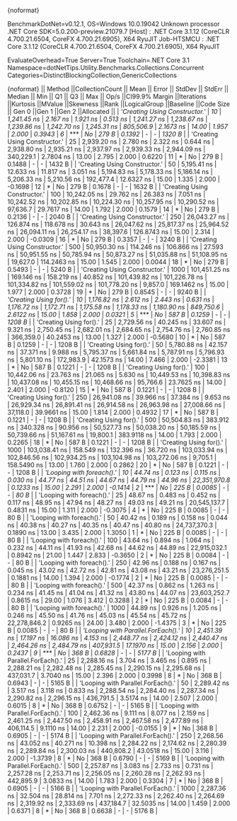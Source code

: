 {noformat}

BenchmarkDotNet=v0.12.1, OS=Windows 10.0.19042
Unknown processor
.NET Core SDK=5.0.200-preview.21079.7
  [Host]     : .NET Core 3.1.12 (CoreCLR 4.700.21.6504, CoreFX 4.700.21.6905), X64 RyuJIT
  Job-HTSMCU : .NET Core 3.1.12 (CoreCLR 4.700.21.6504, CoreFX 4.700.21.6905), X64 RyuJIT

EvaluateOverhead=True  Server=True  Toolchain=.NET Core 3.1  
Namespace=dotNetTips.Utility.Benchmarks.Collections.Concurrent  Categories=DistinctBlockingCollection,GenericCollections  

{noformat}
||                            Method ||CollectionCount ||         Mean ||     Error ||    StdDev ||   StdErr ||       Median ||          Min ||           Q1 ||           Q3 ||          Max ||        Op/s ||CI99.9% Margin ||Iterations ||Kurtosis ||MValue ||Skewness ||Rank ||LogicalGroup ||Baseline ||Code Size || Gen 0 ||Gen 1 ||Gen 2 ||Allocated ||
|      *'Creating Using Constructor.'* |              *10* |   *1,241.45 ns* |   *2.167 ns* |   *1.921 ns* |  *0.513 ns* |   *1,241.27 ns* |   *1,238.67 ns* |   *1,239.86 ns* |   *1,242.70 ns* |   *1,245.31 ns* |    *805,506.9* |      *2.1673 ns* |      *14.00* |    *1.957* |  *2.000* |   *0.3943* |    *6* |            *** |       *No* |     *279 B* | *0.1392* |     *-* |     *-* |    *1320 B* |
|      'Creating Using Constructor.' |              25 |   2,939.20 ns |   2.780 ns |   2.322 ns |  0.644 ns |   2,938.80 ns |   2,935.21 ns |   2,937.97 ns |   2,939.33 ns |   2,944.09 ns |    340,229.1 |      2.7804 ns |      13.00 |    2.795 |  2.000 |   0.6220 |   11 |            * |       No |     279 B | 0.1488 |     - |     - |    1432 B |
|      'Creating Using Constructor.' |              50 |   5,195.41 ns |  12.633 ns |  11.817 ns |  3.051 ns |   5,194.83 ns |   5,178.33 ns |   5,186.14 ns |   5,206.33 ns |   5,210.56 ns |    192,477.4 |     12.6327 ns |      15.00 |    1.335 |  2.000 |  -0.1698 |   12 |            * |       No |     279 B | 0.1678 |     - |     - |    1632 B |
|      'Creating Using Constructor.' |             100 |  10,242.05 ns |  29.762 ns |  26.383 ns |  7.051 ns |  10,242.52 ns |  10,202.85 ns |  10,224.30 ns |  10,257.95 ns |  10,290.52 ns |     97,636.7 |     29.7617 ns |      14.00 |    1.792 |  2.000 |   0.1579 |   14 |            * |       No |     279 B | 0.2136 |     - |     - |    2040 B |
|      'Creating Using Constructor.' |             250 |  26,043.27 ns | 126.874 ns | 118.678 ns | 30.643 ns |  26,047.62 ns |  25,817.37 ns |  25,964.52 ns |  26,094.11 ns |  26,254.17 ns |     38,397.6 |    126.8743 ns |      15.00 |    2.314 |  2.000 |  -0.0309 |   16 |            * |       No |     279 B | 0.3357 |     - |     - |    3240 B |
|      'Creating Using Constructor.' |             500 |  50,950.30 ns | 114.246 ns | 106.866 ns | 27.593 ns |  50,951.55 ns |  50,785.94 ns |  50,873.27 ns |  51,035.88 ns |  51,108.95 ns |     19,627.0 |    114.2463 ns |      15.00 |    1.545 |  2.000 |   0.0044 |   18 |            * |       No |     279 B | 0.5493 |     - |     - |    5240 B |
|      'Creating Using Constructor.' |            1000 | 101,451.25 ns | 169.146 ns | 158.219 ns | 40.852 ns | 101,439.82 ns | 101,226.78 ns | 101,334.82 ns | 101,559.02 ns | 101,778.20 ns |      9,857.0 |    169.1462 ns |      15.00 |    1.977 |  2.000 |   0.3728 |   19 |            * |       No |     279 B | 0.8545 |     - |     - |    9240 B |
|            *'Creating Using for().'* |              *10* |   *1,176.82 ns* |   *2.612 ns* |   *2.443 ns* |  *0.631 ns* |   *1,176.72 ns* |   *1,172.71 ns* |   *1,175.58 ns* |   *1,178.33 ns* |   *1,180.90 ns* |    *849,750.6* |      *2.6122 ns* |      *15.00* |    *1.858* |  *2.000* |   *0.0321* |    *5* |            *** |       *No* |     *587 B* | *0.1259* |     *-* |     *-* |    *1208 B* |
|            'Creating Using for().' |              25 |   2,729.56 ns |  40.245 ns |  33.607 ns |  9.321 ns |   2,750.45 ns |   2,682.01 ns |   2,684.65 ns |   2,754.76 ns |   2,760.85 ns |    366,359.0 |     40.2453 ns |      13.00 |    1.327 |  2.000 |  -0.5680 |   10 |            * |       No |     587 B | 0.1259 |     - |     - |    1208 B |
|            'Creating Using for().' |              50 |   5,780.88 ns |  42.157 ns |  37.371 ns |  9.988 ns |   5,795.37 ns |   5,661.84 ns |   5,787.91 ns |   5,796.93 ns |   5,801.10 ns |    172,983.9 |     42.1573 ns |      14.00 |    7.466 |  2.000 |  -2.3381 |   13 |            * |       No |     587 B | 0.1221 |     - |     - |    1208 B |
|            'Creating Using for().' |             100 |  10,442.06 ns |  23.763 ns |  21.065 ns |  5.630 ns |  10,449.53 ns |  10,398.83 ns |  10,437.08 ns |  10,455.15 ns |  10,468.66 ns |     95,766.6 |     23.7625 ns |      14.00 |    2.401 |  2.000 |  -0.8120 |   15 |            * |       No |     587 B | 0.1221 |     - |     - |    1208 B |
|            'Creating Using for().' |             250 |  26,941.08 ns |  39.966 ns |  37.384 ns |  9.653 ns |  26,929.34 ns |  26,891.41 ns |  26,914.58 ns |  26,963.98 ns |  27,008.66 ns |     37,118.0 |     39.9661 ns |      15.00 |    1.814 |  2.000 |   0.4932 |   17 |            * |       No |     587 B | 0.1221 |     - |     - |    1208 B |
|            'Creating Using for().' |             500 |  50,504.83 ns | 383.912 ns | 340.328 ns | 90.956 ns |  50,527.73 ns |  50,038.20 ns |  50,185.59 ns |  50,739.66 ns |  51,167.61 ns |     19,800.1 |    383.9118 ns |      14.00 |    1.793 |  2.000 |   0.2265 |   18 |            * |       No |     587 B | 0.1221 |     - |     - |    1208 B |
|            'Creating Using for().' |            1000 | 103,038.41 ns | 158.549 ns | 132.396 ns | 36.720 ns | 103,033.94 ns | 102,846.56 ns | 102,934.25 ns | 103,104.98 ns | 103,272.06 ns |      9,705.1 |    158.5490 ns |      13.00 |    1.760 |  2.000 |   0.2862 |   20 |            * |       No |     587 B | 0.1221 |     - |     - |    1208 B |
|          *'Looping with foreach().'* |              *10* |      *44.74 ns* |   *0.123 ns* |   *0.115 ns* |  *0.030 ns* |      *44.77 ns* |      *44.51 ns* |      *44.67 ns* |      *44.79 ns* |      *44.96 ns* | *22,351,970.8* |      *0.1233 ns* |      *15.00* |    *2.291* |  *2.000* |  *-0.1414* |    *2* |            *** |       *No* |     *225 B* | *0.0085* |     *-* |     *-* |      *80 B* |
|          'Looping with foreach().' |              25 |      48.67 ns |   0.483 ns |   0.452 ns |  0.117 ns |      48.95 ns |      47.94 ns |      48.27 ns |      49.03 ns |      49.21 ns | 20,545,137.7 |      0.4831 ns |      15.00 |    1.311 |  2.000 |  -0.3075 |    4 |            * |       No |     225 B | 0.0085 |     - |     - |      80 B |
|          'Looping with foreach().' |              50 |      40.42 ns |   0.189 ns |   0.158 ns |  0.044 ns |      40.38 ns |      40.27 ns |      40.35 ns |      40.47 ns |      40.80 ns | 24,737,370.3 |      0.1890 ns |      13.00 |    3.435 |  2.000 |   1.3050 |    1 |            * |       No |     225 B | 0.0085 |     - |     - |      80 B |
|          'Looping with foreach().' |             100 |      43.64 ns |   0.894 ns |   1.064 ns |  0.232 ns |      44.11 ns |      41.93 ns |      42.68 ns |      44.62 ns |      44.89 ns | 22,915,032.1 |      0.8942 ns |      21.00 |    1.447 |  2.833 |  -0.3650 |    2 |            * |       No |     225 B | 0.0084 |     - |     - |      80 B |
|          'Looping with foreach().' |             250 |      42.96 ns |   0.188 ns |   0.167 ns |  0.045 ns |      43.02 ns |      42.72 ns |      42.81 ns |      43.08 ns |      43.21 ns | 23,276,251.5 |      0.1881 ns |      14.00 |    1.394 |  2.000 |  -0.1774 |    2 |            * |       No |     225 B | 0.0085 |     - |     - |      80 B |
|          'Looping with foreach().' |             500 |      42.37 ns |   0.862 ns |   1.263 ns |  0.234 ns |      41.45 ns |      41.04 ns |      41.32 ns |      43.80 ns |      44.07 ns | 23,603,252.7 |      0.8615 ns |      29.00 |    1.076 |  3.412 |   0.3288 |    2 |            * |       No |     225 B | 0.0084 |     - |     - |      80 B |
|          'Looping with foreach().' |            1000 |      44.89 ns |   0.926 ns |   1.205 ns |  0.246 ns |      45.50 ns |      41.76 ns |      45.03 ns |      45.54 ns |      45.72 ns | 22,278,846.2 |      0.9265 ns |      24.00 |    3.480 |  2.000 |  -1.4375 |    3 |            * |       No |     225 B | 0.0085 |     - |     - |      80 B |
| *'Looping with Parallel.ForEach().'* |              *10* |   *2,451.39 ns* |  *17.197 ns* |  *16.086 ns* |  *4.153 ns* |   *2,448.77 ns* |   *2,424.12 ns* |   *2,440.47 ns* |   *2,464.26 ns* |   *2,484.79 ns* |    *407,931.5* |     *17.1970 ns* |      *15.00* |    *2.156* |  *2.000* |   *0.2437* |    *9* |            *** |       *No* |     *368 B* | *0.6828* |     *-* |     *-* |    *5177 B* |
| 'Looping with Parallel.ForEach().' |              25 |   2,288.16 ns |   3.704 ns |   3.465 ns |  0.895 ns |   2,288.21 ns |   2,282.48 ns |   2,285.45 ns |   2,290.15 ns |   2,295.68 ns |    437,031.7 |      3.7040 ns |      15.00 |    2.396 |  2.000 |   0.3998 |    8 |            * |       No |     368 B | 0.6943 |     - |     - |    5165 B |
| 'Looping with Parallel.ForEach().' |              50 |   2,289.42 ns |   3.517 ns |   3.118 ns |  0.833 ns |   2,288.54 ns |   2,284.40 ns |   2,287.34 ns |   2,290.82 ns |   2,296.15 ns |    436,791.5 |      3.5174 ns |      14.00 |    2.507 |  2.000 |   0.6015 |    8 |            * |       No |     368 B | 0.6752 |     - |     - |    5165 B |
| 'Looping with Parallel.ForEach().' |             100 |   2,462.36 ns |   9.111 ns |   8.077 ns |  2.159 ns |   2,461.25 ns |   2,447.50 ns |   2,458.91 ns |   2,467.58 ns |   2,477.89 ns |    406,114.5 |      9.1110 ns |      14.00 |    2.231 |  2.000 |  -0.0155 |    9 |            * |       No |     368 B | 0.6905 |     - |     - |    5174 B |
| 'Looping with Parallel.ForEach().' |             250 |   2,268.56 ns |  43.052 ns |  40.271 ns | 10.398 ns |   2,284.22 ns |   2,174.62 ns |   2,280.39 ns |   2,289.84 ns |   2,300.03 ns |    440,808.2 |     43.0518 ns |      15.00 |    3.116 |  2.000 |  -1.3739 |    8 |            * |       No |     368 B | 0.6790 |     - |     - |    5169 B |
| 'Looping with Parallel.ForEach().' |             500 |   2,257.87 ns |   3.083 ns |   2.733 ns |  0.731 ns |   2,257.28 ns |   2,253.71 ns |   2,256.05 ns |   2,260.28 ns |   2,262.93 ns |    442,895.9 |      3.0833 ns |      14.00 |    1.783 |  2.000 |   0.3304 |    7 |            * |       No |     368 B | 0.6905 |     - |     - |    5166 B |
| 'Looping with Parallel.ForEach().' |            1000 |   2,287.36 ns |  32.504 ns |  28.814 ns |  7.701 ns |   2,272.33 ns |   2,262.40 ns |   2,264.69 ns |   2,319.92 ns |   2,333.69 ns |    437,184.7 |     32.5035 ns |      14.00 |    1.459 |  2.000 |   0.6371 |    8 |            * |       No |     368 B | 0.6638 |     - |     - |    5176 B |
